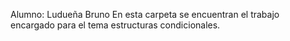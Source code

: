 Alumno: Ludueña Bruno
En esta carpeta se encuentran el trabajo encargado para el tema estructuras condicionales.